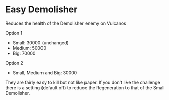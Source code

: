 # Easy Demolisher

Reduces the health of the Demolisher enemy on Vulcanos

Option 1

- Small: 30000 (unchanged)
- Medium: 50000
- Big: 70000

Option 2

- Small, Medium and Big: 30000

They are fairly easy to kill but not like paper. If you don't like the challenge there is a setting (default off) to reduce the Regeneration to that of the Small Demolisher.
